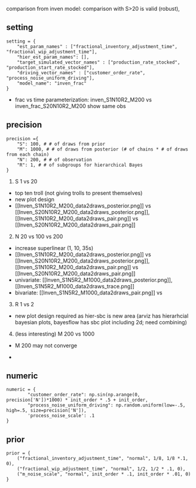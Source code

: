 comparison from inven model: comparison with S>20 is valid (robust), 
## setting
```
setting = {  
    "est_param_names" : ["fractional_inventory_adjustment_time", "fractional_wip_adjustment_time"],  
    "hier_est_param_names": [],  
    "target_simulated_vector_names" : ["production_rate_stocked", "production_start_rate_stocked"],  
    "driving_vector_names" : ["customer_order_rate", "process_noise_uniform_driving"],  
    "model_name": "inven_frac"  
}  
```

- frac vs time parameterization: inven_S1N10R2_M200 vs inven_frac_S20N10R2_M200  show same obs


## precision
```
precision ={  
    "S": 100, # # of draws from prior  
    "M": 1000, # # of draws from posterior (# of chains * # of draws from each chain)  
    "N": 200, # # of observation  
    "R": 1, # # of subgroups for hierarchical Bayes  
}  
```

1. S 1 vs 20
- top ten troll (not giving trolls to present themselves)
- new plot design
- [[Inven_S1N10R2_M200_data2draws_posterior.png]] vs [[Inven_S20N10R2_M200_data2draws_posterior.png]], [[Inven_S1N10R2_M200_data2draws_pair.png]] vs [[Inven_S20N10R2_M200_data2draws_pair.png]]


2. N 20 vs 100 vs 200 
- increase superlinear (1, 10, 35s)
- [[Inven_S1N10R2_M200_data2draws_posterior.png]] vs [[Inven_S20N10R2_M200_data2draws_posterior.png]], [[Inven_S1N10R2_M200_data2draws_pair.png]] vs [[Inven_S20N10R2_M200_data2draws_pair.png]]
- univariate:  [[Inven_S1N5R2_M1000_data2draws_posterior.png]], [[Inven_S1N5R2_M1000_data2draws_trace.png]]
- bivariate: [[Inven_S1N5R2_M1000_data2draws_pair.png]] vs 


3. R 1 vs 2
- new plot design required as hier-sbc is new area (arviz has hierarhcial bayesian plots, bayesflow has sbc plot including 2d; need combining)

4. (less interesting) M 200 vs 1000
- M 200 may not converge

- 

## numeric
```
numeric = {  
        "customer_order_rate": np.sin(np.arange(0, precision['N'])*1000) * init_order * .5 + init_order,  
        "process_noise_uniform_driving": np.random.uniform(low=-.5, high=.5, size=precision['N']),  
        'process_noise_scale': .1  
}  
```


## prior
```
prior = {  
    ("fractional_inventory_adjustment_time", "normal", 1/8, 1/8 *.1, 0),  
    ("fractional_wip_adjustment_time", "normal", 1/2, 1/2 * .1, 0),  
    ("m_noise_scale", "normal", init_order * .1, init_order * .01, 0)  
}
```
